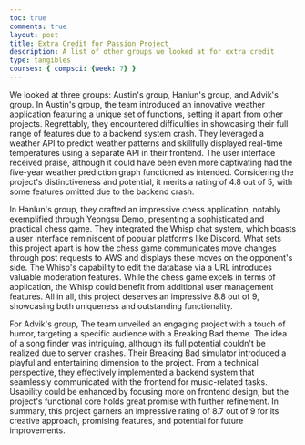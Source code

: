 ```yaml
---
toc: true
comments: true
layout: post
title: Extra Credit for Passion Project
description: A list of other groups we looked at for extra credit
type: tangibles
courses: { compsci: {week: 7} }
---
```


We looked at three groups: Austin's group, Hanlun's group, and Advik's group. 
In Austin's group, the team introduced an innovative weather application featuring a unique set of functions, setting it apart from other projects. Regrettably, they encountered difficulties in showcasing their full range of features due to a backend system crash. They leveraged a weather API to predict weather patterns and skillfully displayed real-time temperatures using a separate API in their frontend. The user interface received praise, although it could have been even more captivating had the five-year weather prediction graph functioned as intended. Considering the project's distinctiveness and potential, it merits a rating of 4.8 out of 5, with some features omitted due to the backend crash.

In Hanlun's group, they crafted an impressive chess application, notably exemplified through Yeongsu Demo, presenting a sophisticated and practical chess game. They integrated the Whisp chat system, which boasts a user interface reminiscent of popular platforms like Discord. What sets this project apart is how the chess game communicates move changes through post requests to AWS and displays these moves on the opponent's side. The Whisp's capability to edit the database via a URL introduces valuable moderation features. While the chess game excels in terms of application, the Whisp could benefit from additional user management features. All in all, this project deserves an impressive 8.8 out of 9, showcasing both uniqueness and outstanding functionality.

For Advik's group, The team unveiled an engaging project with a touch of humor, targeting a specific audience with a Breaking Bad theme. The idea of a song finder was intriguing, although its full potential couldn't be realized due to server crashes. Their Breaking Bad simulator introduced a playful and entertaining dimension to the project. From a technical perspective, they effectively implemented a backend system that seamlessly communicated with the frontend for music-related tasks. Usability could be enhanced by focusing more on frontend design, but the project's functional core holds great promise with further refinement. In summary, this project garners an impressive rating of 8.7 out of 9 for its creative approach, promising features, and potential for future improvements.